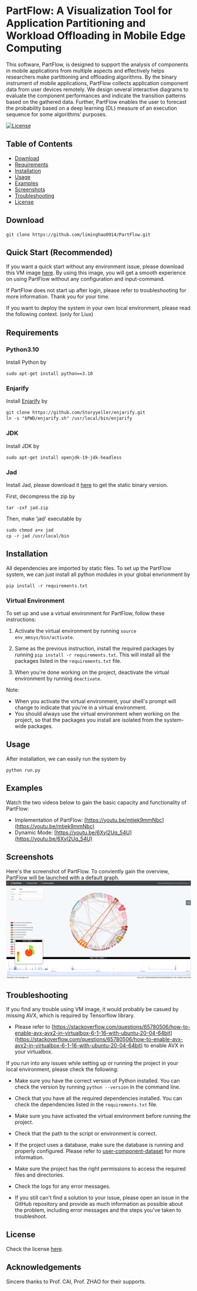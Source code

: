 # PartFlow: A Visualization Tool for Application Partitioning and Workload Offloading in Mobile Edge Computing
This software, PartFlow, is designed to support the analysis of components in mobile applications from multiple aspects and effectively helps researchers make partitioning and offloading algorithms. By the binary instrument of mobile applications, PartFlow collects application component data from user devices remotely. We design several interactive diagrams to evaluate the component performances and indicate the transition patterns based on the gathered data. Further, PartFlow enables the user to forecast the probability based on a deep learning (DL) measure of an execution sequence for some algorithms’ purposes. 

<!-- [![Build Status](https://travis-ci.com/username/project-title.svg?branch=master)](https://travis-ci.com/username/project-title) -->
[![License](http://img.shields.io/:license-mit-blue.svg)](https://github.com/liminghao0914/PartFlow/blob/master/LICENSE)

## Table of Contents
- [Download](#download)
- [Requirements](#requirements)
- [Installation](#installation)
- [Usage](#usage)
- [Examples](#examples)
- [Screenshots](#screenshots)
- [Troubleshooting](#troubleshooting)
- [License](#license)

## Download
    git clone https://github.com/liminghao0914/PartFlow.git

## Quick Start (Recommended)
If you want a quick start without any environment issue, please download this VM image [here](). By using this image, you will get a smooth experience on using PartFlow without any configuration and input-command. 

If PartFlow does not start up after login, please refer to troubleshooting for more information. Thank you for your time.

If you want to deploy the system in your own local environment, please read the following context. (only for Liux)

## Requirements
### Python3.10
Install Python by

    sudo apt-get install python==3.10

### Enjarify
Install [Enjarify](https://github.com/Storyyeller/enjarify) by

    git clone https://github.com/Storyyeller/enjarify.git
    ln -s "$PWD/enjarify.sh" /usr/local/bin/enjarify

### JDK
Install JDK by

    sudo apt-get install openjdk-19-jdk-headless

### Jad
Install Jad, please download it [here](http://www.javadecompilers.com/jad) to get the static binary version. 

First, decompress the zip by

    tar -zxf jad.zip

Then, make 'jad' executable by

    sudo chmod a+x jad
    cp -r jad /usr/local/bin

## Installation
All dependencies are imported by static files. To set up the PartFlow system, we can just install all python modules in your global envrionment by

    pip install -r requirements.txt

### Virtual Environment

To set up and use a virtual environment for PartFlow, follow these instructions:

1. Activate the virtual environment by running `source env_mmsys/bin/activate`.

2. Same as the previous instruction, install the required packages by running `pip install -r requirements.txt`. This will install all the packages listed in the `requirements.txt` file.

3. When you're done working on the project, deactivate the virtual environment by running `deactivate`.

Note:
- When you activate the virtual environment, your shell's prompt will change to indicate that you're in a virtual environment.
- You should always use the virtual environment when working on the project, so that the packages you install are isolated from the system-wide packages.

## Usage
After installation, we can easily run the system by

    python run.py
    
## Examples
Watch the two videos below to gain the basic capacity and functionality of PartFlow:
- Implementation of PartFlow: [https://youtu.be/mtjek9mmNbc](https://youtu.be/mtjek9mmNbc)
- Dynamic Mode: [https://youtu.be/6Xyl2Uq_54U](https://youtu.be/6Xyl2Uq_54U)

## Screenshots
Here's the screenshot of PartFlow. To conviently gain the overview, PartFlow will be launched with a default graph.
![Default Graph](https://github.com/liminghao0914/PartFlow/blob/master/screenshots/overview_defaultgrpah.png)

## Troubleshooting
If you find any trouble using VM image, it would probably be casued by missing AVX, which is required by Tensorflow library.
- Please refer to [https://stackoverflow.com/questions/65780506/how-to-enable-avx-avx2-in-virtualbox-6-1-16-with-ubuntu-20-04-64bit](https://stackoverflow.com/questions/65780506/how-to-enable-avx-avx2-in-virtualbox-6-1-16-with-ubuntu-20-04-64bit) to enable AVX in your virtualbox.

If you run into any issues while setting up or running the project in your local environment, please check the following:

- Make sure you have the correct version of Python installed. You can check the version by running `python --version` in the command line.

- Check that you have all the required dependencies installed. You can check the dependencies listed in the `requirements.txt` file.

- Make sure you have activated the virtual environment before running the project.

- Check that the path to the script or environment is correct.

- If the project uses a database, make sure the database is running and properly configured. Please refer to [user-component-dataset](https://github.com/liminghao0914/user-component-dataset) for more information.

- Make sure the project has the right permissions to access the required files and directories.

- Check the logs for any error messages.

- If you still can't find a solution to your issue, please open an issue in the GitHub repository and provide as much information as possible about the problem, including error messages and the steps you've taken to troubleshoot.

## License
Check the license [here](https://github.com/liminghao0914/PartFlow/blob/master/LICENSE).

## Acknowledgements
Sincere thanks to Prof. CAI, Prof. ZHAO for their supports.
